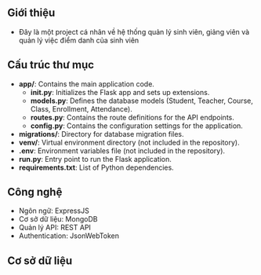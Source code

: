 ## Giới thiệu
- Đây là một project cá nhân về hệ thống quản lý sinh viên, giảng viên và quản lý việc điểm danh của sinh viên
## Cấu trúc thư mục
- **app/**: Contains the main application code.
  - **__init__.py**: Initializes the Flask app and sets up extensions.
  - **models.py**: Defines the database models (Student, Teacher, Course, Class, Enrollment, Attendance).
  - **routes.py**: Contains the route definitions for the API endpoints.
  - **config.py**: Contains the configuration settings for the application.
- **migrations/**: Directory for database migration files.
- **venv/**: Virtual environment directory (not included in the repository).
- **.env**: Environment variables file (not included in the repository).
- **run.py**: Entry point to run the Flask application.
- **requirements.txt**: List of Python dependencies.
## Công nghệ
- Ngôn ngữ: ExpressJS
- Cơ sở dữ liệu: MongoDB
- Quản lý API: REST API
- Authentication: JsonWebToken
## Cơ sở dữ liệu

